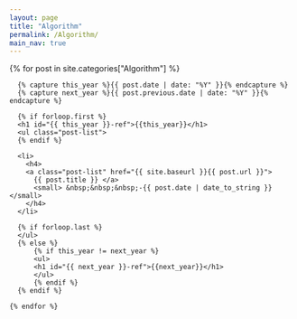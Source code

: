 ```yaml
---
layout: page
title: "Algorithm"
permalink: /Algorithm/
main_nav: true
---
```


<!--{% for post in site.categories["Algorithm"] %}
  <h2>
    <a href="{{ post.url | prepend: site.baseurl }}" style="color:black">{{ post.title }}</a>
  </h2>
  <span class="post-date">- {{ post.date | date_to_long_string }}</span>
  {% if forloop.last == false %}<hr>{% endif %}
{% endfor %} -->


<div class="wrapper">
  <div class="wrapper">
    {% for post in site.categories["Algorithm"]  %}
     
      {% capture this_year %}{{ post.date | date: "%Y" }}{% endcapture %}
      {% capture next_year %}{{ post.previous.date | date: "%Y" }}{% endcapture %}

      {% if forloop.first %}
      <h1 id="{{ this_year }}-ref">{{this_year}}</h1>
      <ul class="post-list">
      {% endif %}

      <li>
        <h4>
        <a class="post-list" href="{{ site.baseurl }}{{ post.url }}">
          {{ post.title }} </a> 
          <small> &nbsp;&nbsp;&nbsp;-{{ post.date | date_to_string }}</small>
        </h4>
      </li>

      {% if forloop.last %}
      </ul>
      {% else %}
          {% if this_year != next_year %}
          <ul>
          <h1 id="{{ next_year }}-ref">{{next_year}}</h1>
          </ul>
          {% endif %}
      {% endif %}

    {% endfor %}
    
  </div>
</div> 
